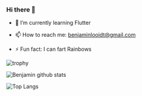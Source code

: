 ### Hi there 👋

<!--
**Benjaminlooi/Benjaminlooi** is a ✨ _special_ ✨ repository because its `README.md` (this file) appears on your GitHub profile.

Here are some ideas to get you started:
-->
<!-- - 🔭 I’m currently working on ... -->
- 🌱 I’m currently learning Flutter
<!-- - 👯 I’m looking to collaborate on ... -->
<!-- - 🤔 I’m looking for help with ... -->
<!-- - 💬 Ask me about ... -->
- 📫 How to reach me: benjaminlooidt@gmail.com
<!-- - 😄 Pronouns: ... -->
- ⚡ Fun fact: I can fart Rainbows

![trophy](https://github-profile-trophy.vercel.app/?username=BenjaminLooi)

![Benjamin github stats](https://github-readme-stats.vercel.app/api?username=BenjaminLooi&count_private=true&show_icons=true)

![Top Langs](https://github-readme-stats.vercel.app/api/top-langs/?username=BenjaminLooi)
